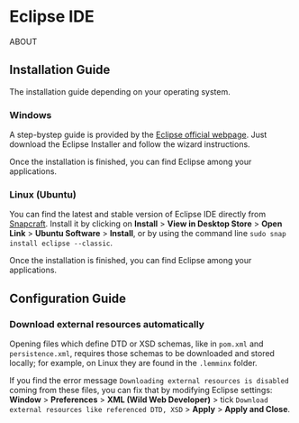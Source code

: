 
# Eclipse IDE

ABOUT

## Installation Guide

The installation guide depending on your operating system.

### Windows

A step-bystep guide is provided by the [Eclipse official webpage](https://www.eclipse.org/downloads/packages/installer "Install Eclipse on Windows"). Just download the Eclipse Installer and follow the wizard instructions.<br>

Once the installation is finished, you can find Eclipse among your applications.

### Linux (Ubuntu)

You can find the latest and stable version of Eclipse IDE directly from [Snapcraft](https://snapcraft.io/eclipse "Install Eclipse on Linux"). Install it by clicking on **Install** > **View in Desktop Store** > **Open Link** > **Ubuntu Software** > **Install**, or by using the command line `sudo snap install eclipse --classic`.<br>

Once the installation is finished, you can find Eclipse among your applications.

## Configuration Guide

### Download external resources automatically

Opening files which define DTD or XSD schemas, like in `pom.xml` and `persistence.xml`, requires those schemas to be downloaded and stored locally; for example, on Linux they are found in the `.lemminx` folder.<br>

If you find the error message `Downloading external resources is disabled` coming from these files, you can fix that by modifying Eclipse settings: **Window** > **Preferences** > **XML (Wild Web Developer)** > tick `Download external resources like referenced DTD, XSD` > **Apply** > **Apply and Close**.
